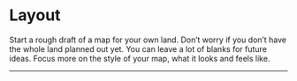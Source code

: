 # Layout

Start a rough draft of a map for your own land. Don’t worry if you don’t have the whole land planned out yet. You can leave a lot of blanks for future ideas. Focus more on the style of your map, what it looks and feels like.

---
